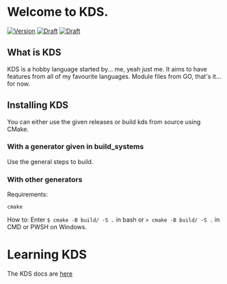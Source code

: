 # Welcome to KDS.

[![Version](https://img.shields.io/badge/version-3.0.2-blue.svg)](https://github.com/theKentoRico/TheKDSProject/)
[![Draft](https://img.shields.io/badge/convenience_update_-a-red.svg)](https://github.com/theKentoRico/TheKDSProject/)
[![Draft](https://img.shields.io/badge/full_version_name-3.0.2Da-green.svg)](https://github.com/theKentoRico/TheKDSProject/)

## What is KDS

KDS is a hobby language started by... me, yeah just me. It aims to have features from all of my favourite languages.
Module files from GO, that's it... for now.

## Installing KDS

You can either use the given releases or build kds from source using CMake.

### With a generator given in build_systems

Use the general steps to build.

### With other generators

Requirements:

    cmake

How to:
    Enter `$ cmake -B build/ -S .` in bash or `> cmake -B build/ -S .` in CMD or PWSH on Windows.

# Learning KDS

The KDS docs are [here](https://github.com/theKentoRico/TheKDSProject/blob/main/docs/grammar.md)